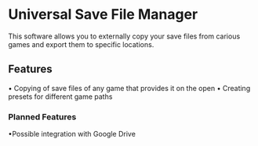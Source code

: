# Universal Save File Manager

This software allows you to externally copy your save files from carious games and export them to specific locations.

## Features
• Copying of save files of any game that provides it on the open
• Creating presets for different game paths

### Planned Features
•Possible integration with Google Drive